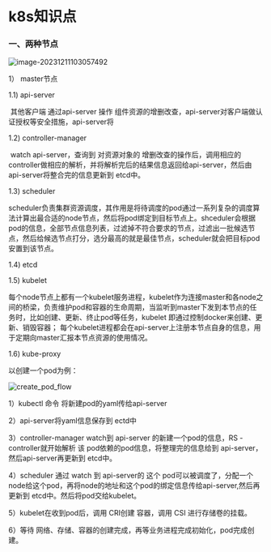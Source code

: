 # k8s知识点

### 一、两种节点

![image-20231211103057492](C:\Users\Thinkpad\AppData\Roaming\Typora\typora-user-images\image-20231211103057492.png)

1） master节点

1.1) api-server

​		其他客户端  通过api-server  操作 组件资源的增删改查，api-server对客户端做认证授权等安全措施，api-server将

1.2) controller-manager

​		watch api-server，查询到 对资源对象的 增删改查的操作后，调用相应的 controller做相应的解析，并将解析完后的结果信息返回给api-server，然后由api-server将整合完的信息更新到 etcd中。

1.3) scheduler

​		scheduler负责集群资源调度，其作用是将待调度的pod通过一系列复杂的调度算法计算出最合适的node节点，然后将pod绑定到目标节点上。shceduler会根据pod的信息，全部节点信息列表，过滤掉不符合要求的节点，过滤出一批候选节点，然后给候选节点打分，选分最高的就是最佳节点，scheduler就会把目标pod安置到该节点。

1.4) etcd

1.5) kubelet

​		每个node节点上都有一个kubelet服务进程，kubelet作为连接master和各node之间的桥梁，负责维护pod和容器的生命周期，当监听到master下发到本节点的任务时，比如创建、更新、终止pod等任务，kubelet 即通过控制docker来创建、更新、销毁容器；
​		每个kubelet进程都会在api-server上注册本节点自身的信息，用于定期向master汇报本节点资源的使用情况。

1.6) kube-proxy



以创建一个pod为例：

![create_pod_flow](C:\Users\Thinkpad\Desktop\jobInterviews\互联互通知识点\create_pod_flow.png)

1）kubectl 命令 将新建pod的yaml传给api-server

2）api-server将yaml信息保存到 ectd中

3）controller-manager watch到 api-server 的新建一个pod的信息，RS -controller就开始解析 该 pod依赖的pod信息，将整理完的信息给到 api-server，然后api-server再更新到 etcd中。

4）scheduler 通过 watch 到 api-server的 这个 pod可以被调度了，分配一个node给这个pod，再将node的地址和这个pod的绑定信息传给api-server,然后再更新到 etcd中。然后将pod交给kubelet。

5）kubelet在收到pod后，调用 CRI创建 容器，调用 CSI 进行存储卷的挂载。

6）等待 网络、存储、容器的创建完成，再等业务进程完成初始化，pod完成创建。